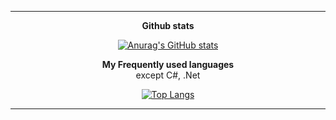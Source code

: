 <div align=center>
  <hr>
  <strong>Github stats</strong>
  
  [![Anurag's GitHub stats](https://github-readme-stats.vercel.app/api?username=ParkJong-Hun)](https://github.com/anuraghazra/github-readme-stats)
  
  <strong>My Frequently used languages</strong>
  <br>
  except C#, .Net
  
  [![Top Langs](https://github-readme-stats.vercel.app/api/top-langs/?username=ParkJong-Hun&hide=c%23,asp%2Enet,hlsl,shaderlab&hide_title="true"&langs_count=15&layout=compact)](https://github.com/anuraghazra/github-readme-stats)
  
  <hr>
</div>
